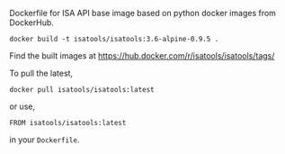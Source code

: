 Dockerfile for ISA API base image based on python docker images from DockerHub.

```
docker build -t isatools/isatools:3.6-alpine-0.9.5 .
```

Find the built images at https://hub.docker.com/r/isatools/isatools/tags/

To pull the latest,

```
docker pull isatools/isatools:latest
```

or use,

```
FROM isatools/isatools:latest
```

in your `Dockerfile`.
